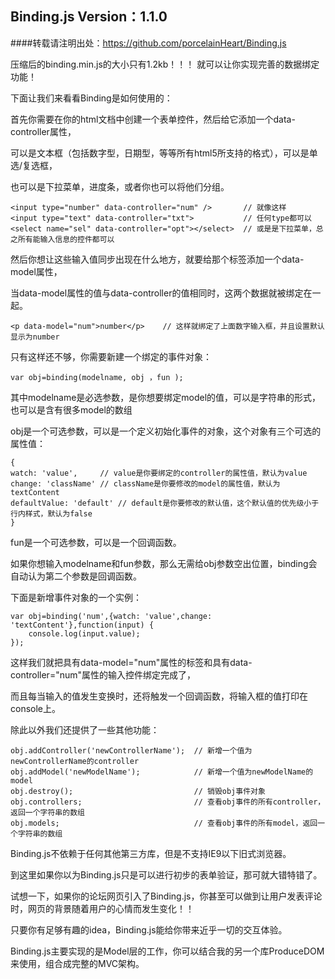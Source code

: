 ## Binding.js  Version：1.1.0

####转载请注明出处：https://github.com/porcelainHeart/Binding.js

压缩后的binding.min.js的大小只有1.2kb！！！  就可以让你实现完善的数据绑定功能！

下面让我们来看看Binding是如何使用的：

首先你需要在你的html文档中创建一个表单控件，然后给它添加一个data-controller属性，

可以是文本框（包括数字型，日期型，等等所有html5所支持的格式），可以是单选/复选框，

也可以是下拉菜单，进度条，或者你也可以将他们分组。

    <input type="number" data-controller="num" />       // 就像这样
    <input type="text" data-controller="txt">           // 任何type都可以
    <select name="sel" data-controller="opt"></select>  // 或是是下拉菜单，总之所有能输入信息的控件都可以

然后你想让这些输入值同步出现在什么地方，就要给那个标签添加一个data-model属性，

当data-model属性的值与data-controller的值相同时，这两个数据就被绑定在一起。

    <p data-model="num">number</p>    // 这样就绑定了上面数字输入框，并且设置默认显示为number
    
只有这样还不够，你需要新建一个绑定的事件对象：

    var obj=binding(modelname, obj ，fun ); 

其中modelname是必选参数，是你想要绑定model的值，可以是字符串的形式，也可以是含有很多model的数组

obj是一个可选参数，可以是一个定义初始化事件的对象，这个对象有三个可选的属性值：

    {
    watch: 'value',     // value是你要绑定的controller的属性值，默认为value
    change: 'className' // className是你要修改的model的属性值，默认为textContent
    defaultValue: 'default' // default是你要修改的默认值，这个默认值的优先级小于行内样式，默认为false
    }
fun是一个可选参数，可以是一个回调函数。

如果你想输入modelname和fun参数，那么无需给obj参数空出位置，binding会自动认为第二个参数是回调函数。

下面是新增事件对象的一个实例：

    var obj=binding('num',{watch: 'value',change: 'textContent'},function(input) {
        console.log(input.value);
    });
    
这样我们就把具有data-model="num"属性的标签和具有data-controller="num"属性的输入控件绑定完成了，

而且每当输入的值发生变换时，还将触发一个回调函数，将输入框的值打印在console上。

除此以外我们还提供了一些其他功能：

    obj.addController('newControllerName');  // 新增一个值为newControllerName的controller
    obj.addModel('newModelName');            // 新增一个值为newModelName的model
    obj.destroy();                           // 销毁obj事件对象
    obj.controllers;                         // 查看obj事件的所有controller，返回一个字符串的数组
    obj.models;                              // 查看obj事件的所有model，返回一个字符串的数组
    
Binding.js不依赖于任何其他第三方库，但是不支持IE9以下旧式浏览器。

到这里如果你以为Binding.js只是可以进行初步的表单验证，那可就大错特错了。

试想一下，如果你的论坛网页引入了Binding.js，你甚至可以做到让用户发表评论时，网页的背景随着用户的心情而发生变化！！

只要你有足够有趣的idea，Binding.js能给你带来近乎一切的交互体验。

Binding.js主要实现的是Model层的工作，你可以结合我的另一个库ProduceDOM来使用，组合成完整的MVC架构。
